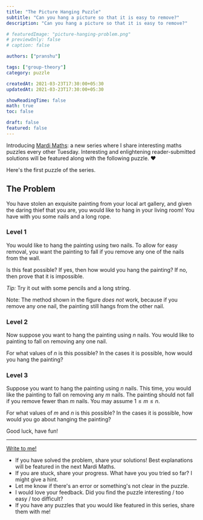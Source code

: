 ```yaml
---
title: "The Picture Hanging Puzzle"
subtitle: "Can you hang a picture so that it is easy to remove?"
description: "Can you hang a picture so that it is easy to remove?"

# featuredImage: "picture-hanging-problem.png"
# previewOnly: false
# caption: false

authors: ["pranshu"]

tags: ["group-theory"]
category: puzzle

createdAt: 2021-03-23T17:30:00+05:30
updatedAt: 2021-03-23T17:30:00+05:30

showReadingTime: false
math: true
toc: false

draft: false
featured: false
---
```


Introducing [Mardi Maths](/puzzles): a new series where I share interesting maths puzzles every other Tuesday. Interesting and enlightening reader-submitted solutions will be featured along with the following puzzle. :heart:

Here's the first puzzle of the series.

## The Problem

You have stolen an exquisite painting from your local art gallery, and given the daring thief that you are, you would like to hang in your living room! You have with you some nails and a long rope.

### Level 1

You would like to hang the painting using two nails. To allow for easy removal, you want the painting to fall if you remove any one of the nails from the wall.

Is this feat possible? If yes, then how would you hang the painting? If no, then prove that it is impossible.

_Tip:_ Try it out with some pencils and a long string.

Note: The method shown in the figure _does not_ work, because if you remove any one nail, the painting still hangs from the other nail.

### Level 2

Now suppose you want to hang the painting using $n$ nails. You would like to painting to fall on removing any one nail.

For what values of $n$ is this possible?
In the cases it is possible, how would you hang the painting?

### Level 3

Suppose you want to hang the painting using $n$ nails. This time, you would like the painting to fall on removing any $m$ nails. The painting should not fall if you remove fewer than $m$ nails.
You may assume $1 \le m \le n$.

For what values of $m$ and $n$ is this possible?
In the cases it is possible, how would you go about hanging the painting?

Good luck, have fun!

---

[Write to me!](/contact)

- If you have solved the problem, share your solutions! Best explanations will be featured in the next Mardi Maths.
- If you are stuck, share your progress. What have you you tried so far? I might give a hint.
- Let me know if there's an error or something's not clear in the puzzle.
- I would love your feedback. Did you find the puzzle interesting / too easy / too difficult?
- If you have any puzzles that you would like featured in this series, share them with me!

